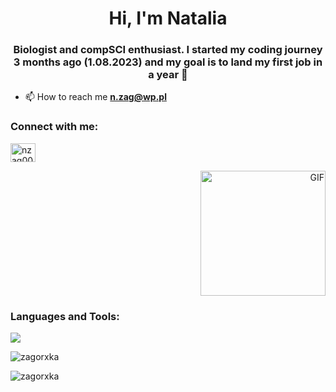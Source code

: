 <h1 align="center">Hi, I'm Natalia</h1>
<h3 align="center">Biologist and compSCI enthusiast. I started my coding journey 3 months ago (1.08.2023) and my goal is to land my first job in a year 🚀</h3>

- 📫 How to reach me **n.zag@wp.pl**

<h3 align="left">Connect with me:</h3>
<p align="left">
<a href="https://linkedin.com/in/nzag00" target="blank"><img align="center" src="https://raw.githubusercontent.com/rahuldkjain/github-profile-readme-generator/master/src/images/icons/Social/linked-in-alt.svg" alt="nzag00" height="30" width="40" /></a>
</p>
<p align="right">
  <img src="https://media1.giphy.com/media/S8rWeMk5v022c6Z9nS/giphy.gif" alt="GIF" width="200"/>
</p>
<h3 align="left">Languages and Tools:</h3>       


<p align="left">
  <a href="https://skillicons.dev">
    <img src="https://skillicons.dev/icons?i=html,css,js,react,sass,bootstrap,git,stackoverflow" />
  </a>
</p>


<p><img align="center" src="https://github-readme-stats.vercel.app/api/top-langs?username=zagorxka&show_icons=true&locale=en&layout=compact" alt="zagorxka" /></p>

<p><img align="center" src="https://github-readme-streak-stats.herokuapp.com/?user=zagorxka&" alt="zagorxka" /></p>

